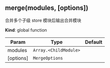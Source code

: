 <a name="merge"></a>

## merge(modules, [options])
合并多个子级 store 模块后输出合并模块

**Kind**: global function  

| Param | Type | Default |
| --- | --- | --- |
| modules | <code>Array.&lt;ChildModule&gt;</code> |  | 
| [options] | <code>MergeOptions</code> | <code></code> | 

